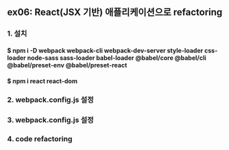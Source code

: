 ## ex06: React(JSX 기반) 애플리케이션으로 refactoring

### 1. 설치

#### $ npm i -D webpack webpack-cli webpack-dev-server style-loader css-loader node-sass sass-loader babel-loader @babel/core @babel/cli @babel/preset-env @babel/preset-react

#### $ npm i react react-dom

### 2. webpack.config.js 설정

### 3. webpack.config.js 설정

### 4. code refactoring

